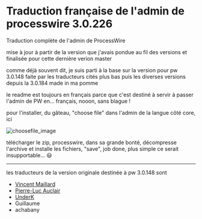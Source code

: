 # Traduction française de l'admin de processwire 3.0.226

Traduction complète de l'admin de ProcessWire

mise à jour à partir de la version que j'avais pondue au fil des versions et finalisée pour cette dernière verion master

comme déjà souvent dit, je suis parti à la base sur la version pour pw 3.0.148 faite par les traducteurs cités plus bas puis les diverses versions depuis la 3.0.184 made in ma pomme

le readme est toujours en français parce que c'est destiné à servir à passer l'admin de PW en... français, nooon, sans blague !

pour l'installer, du gâteau, "choose file" dans l'admin de la langue côté core, ici

![choosefile_image](https://www.waitandcie.com/down/chose_file_to_translate.png)

télécharger le zip, processwire, dans sa grande bonté, décompresse l'archive et installe les fichiers, "save", job done, plus simple ce serait insupportable... :smiley:

---
les traducteurs de la version originale destinée à pw 3.0.148 sont

* [Vincent Maillard](https://github.com/v-maillard/pw-lang-fr)
* [Pierre-Luc Auclair](https://github.com/plauclair)
* [UnderK](https://github.com/underk/pw_french)
* Guillaume
* achabany
